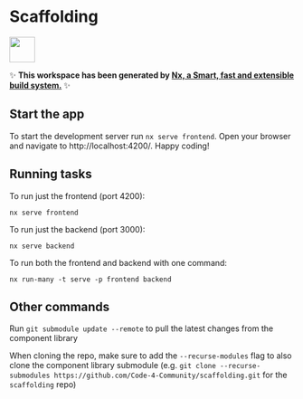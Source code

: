 # Scaffolding

<a alt="Nx logo" href="https://nx.dev" target="_blank" rel="noreferrer"><img src="https://raw.githubusercontent.com/nrwl/nx/master/images/nx-logo.png" width="45"></a>

✨ **This workspace has been generated by [Nx, a Smart, fast and extensible build system.](https://nx.dev)** ✨

## Start the app

To start the development server run `nx serve frontend`. Open your browser and navigate to http://localhost:4200/. Happy coding!

## Running tasks

To run just the frontend (port 4200):

```
nx serve frontend
```

To run just the backend (port 3000):

```
nx serve backend
```

To run both the frontend and backend with one command:

```
nx run-many -t serve -p frontend backend
```

## Other commands

Run `git submodule update --remote` to pull the latest changes from the component library

When cloning the repo, make sure to add the `--recurse-modules` flag to also clone the component library submodule (e.g. `git clone --recurse-submodules https://github.com/Code-4-Community/scaffolding.git` for the `scaffolding` repo)
